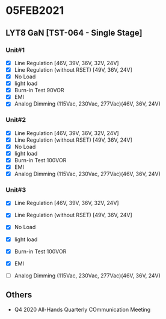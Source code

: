# 05FEB2021

## LYT8 GaN [TST-064 - Single Stage]

### Unit#1
- [x] Line Regulation [46V, 39V, 36V, 32V, 24V]
- [x] Line Regulation (without RSET) [49V, 36V, 24V]
- [x] No Load
- [x] light load
- [x] Burn-in Test 90VOR
- [x] EMI
- [x] Analog Dimming (115Vac, 230Vac, 277Vac)(46V, 36V, 24V)

### Unit#2
- [x] Line Regulation [46V, 39V, 36V, 32V, 24V]
- [x] Line Regulation (without RSET) [49V, 36V, 24V]
- [x] No Load
- [x] light load
- [x] Burn-in Test 100VOR
- [x] EMI
- [x] Analog Dimming (115Vac, 230Vac, 277Vac)(46V, 36V, 24V)

### Unit#3
- [x] Line Regulation [46V, 39V, 36V, 32V, 24V]
- [x] Line Regulation (without RSET) [49V, 36V, 24V]
- [x] No Load
- [x] light load
- [x] Burn-in Test 100VOR
- [x] EMI
- [ ] Analog Dimming (115Vac, 230Vac, 277Vac)(46V, 36V, 24V)


## Others
- Q4 2020 All-Hands Quarterly COmmunication Meeting